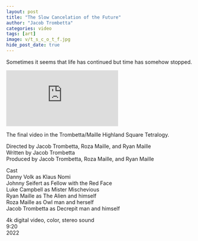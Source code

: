 ```yaml
---
layout: post
title: "The Slow Cancelation of the Future"
author: "Jacob Trombetta"
categories: video
tags: [art]
image: v/t_s_c_o_t_f.jpg
hide_post_date: true
---
```


Sometimes it seems that life has continued but time has somehow stopped.

<div class="video">
  <iframe src="https://www.youtube.com/embed/dp6eRckneNE" frameborder="0" allow="accelerometer; autoplay; encrypted-media; gyroscope; picture-in-picture" allowfullscreen></iframe>
</div>

The final video in the Trombetta/Maille Highland Square Tetralogy.

Directed by Jacob Trombetta, Roza Maille, and Ryan Maille  
Written by Jacob Trombetta  
Produced by Jacob Trombetta, Roza Maille, and Ryan Maille  

Cast  
Danny Volk as Klaus Nomi  
Johnny Seifert as Fellow with the Red Face  
Luke Campbell as Mister Mischevious  
Ryan Maille as The Alien and himself  
Roza Maille as Owl man and herself  
Jacob Trombetta as Decrepit man and himself  

4k digital video, color, stereo sound  
9:20  
2022
